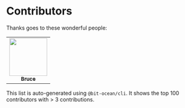 <!---------------------------------------------
 |      DO NOT MODIFY THIS FILE MANUALLY      |
 |                                            |
 | THIS FILE HAS BEEN AUTOMATICALLY GENERATED |
 |                                            |
 |     YOU CAN REGENERATE THIS FILE USING     |
 |                                            |
 |               @bit-ocean/cli               |
 ---------------------------------------------->

# Contributors

Thanks goes to these wonderful people:

<!-- prettier-ignore-start -->
<!-- markdownlint-disable -->
<table>
  <tr>
    <td align="center"><a href="https://github.com/recallwei"><img src="https://avatars.githubusercontent.com/u/62941121?v=4&size=100" width="100px;" alt=""/><br /><sub><b>Bruce</b></sub></a></td>
</table>

<!-- markdownlint-restore -->
<!-- prettier-ignore-end -->

This list is auto-generated using `@bit-ocean/cli`. It shows the top 100 contributors with > 3 contributions.
